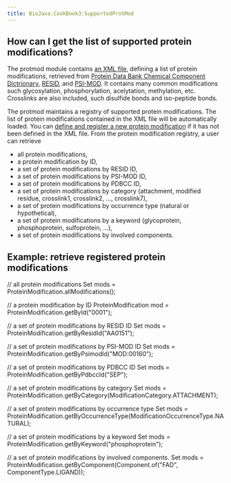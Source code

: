 ```yaml
---
title: BioJava:CookBook3:SupportedProtMod
---
```


How can I get the list of supported protein modifications?
----------------------------------------------------------

The protmod module contains [an XML
file](http://code.open-bio.org/svnweb/index.cgi/biojava/browse/biojava-live/trunk/biojava3-protmod/src/main/resources/org/biojava3/protmod),
defining a list of protein modifications, retrieved from [Protein Data
Bank Chemical Component Dictrionary](http://www.wwpdb.org/ccd.html),
[RESID](http://www.ebi.ac.uk/RESID/), and
[PSI-MOD](http://psidev.sourceforge.net/mod/). It contains many common
modifications such glycosylation, phosphorylation, acelytation,
methylation, etc. Crosslinks are also included, such disulfide bonds and
iso-peptide bonds.

The protmod maintains a registry of supported protein modifications. The
list of protein modifications contained in the XML file will be
automatically loaded. You can [ define and register a new protein
modification](BioJava:CookBook3:AddProtMod "wikilink") if it has not
been defined in the XML file. From the protein modification registry, a
user can retrieve

-   all protein modifications,
-   a protein modification by ID,
-   a set of protein modifications by RESID ID,
-   a set of protein modifications by PSI-MOD ID,
-   a set of protein modifications by PDBCC ID,
-   a set of protein modifications by category (attachment, modified
    residue, crosslink1, crosslink2, ..., crosslink7),
-   a set of protein modifications by occurrence type (natural or
    hypothetical),
-   a set of protein modifications by a keyword (glycoprotein,
    phosphoprotein, sulfoprotein, ...),
-   a set of protein modifications by involved components.

Example: retrieve registered protein modifications
--------------------------------------------------

<java> // all protein modifications Set<ProteinModification> mods =
ProteinModification.allModifications();

// a protein modification by ID ProteinModification mod =
ProteinModification.getById("0001");

// a set of protein modifications by RESID ID Set<ProteinModification>
mods = ProteinModification.getByResidId("AA0151");

// a set of protein modifications by PSI-MOD ID Set<ProteinModification>
mods = ProteinModification.getByPsimodId("MOD:00160");

// a set of protein modifications by PDBCC ID Set<ProteinModification>
mods = ProteinModification.getByPdbccId("SEP");

// a set of protein modifications by category Set<ProteinModification>
mods =
ProteinModification.getByCategory(ModificationCategory.ATTACHMENT);

// a set of protein modifications by occurrence type
Set<ProteinModification> mods =
ProteinModification.getByOccurrenceType(ModificationOccurrenceType.NATURAL);

// a set of protein modifications by a keyword Set<ProteinModification>
mods = ProteinModification.getByKeyword("phosphoprotein");

// a set of protein modifications by involved components.
Set<ProteinModification> mods =
ProteinModification.getByComponent(Component.of("FAD",
ComponentType.LIGAND));

</java>
